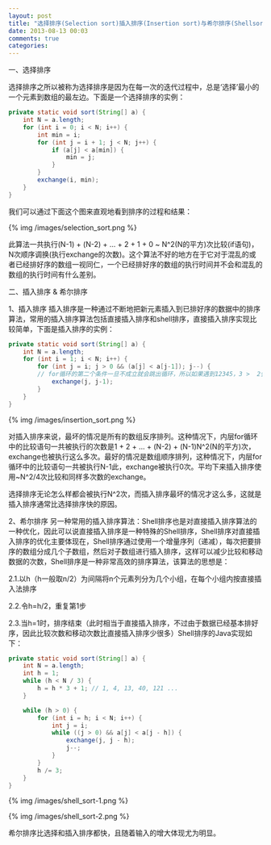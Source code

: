 ```yaml
---
layout: post
title: "选择排序(Selection sort)插入排序(Insertion sort)与希尔排序(Shellsort)"
date: 2013-08-13 00:03
comments: true
categories: 
---
```

一、选择排序

选择排序之所以被称为选择排序是因为在每一次的迭代过程中，总是‘选择’最小的一个元素到数组的最左边。下面是一个选择排序的实例：
``` java
private static void sort(String[] a) {
    int N = a.length;
    for (int i = 0; i < N; i++) {
        int min = i;
        for (int j = i + 1; j < N; j++) {
            if (a[j] < a[min]) {
                min = j;
            }
        }
        exchange(i, min);
    }
}
```
<!-- more -->
我们可以通过下面这个图来直观地看到排序的过程和结果：

{% img /images/selection_sort.png %}

此算法一共执行(N-1) + (N-2) + ... + 2 + 1 + 0 ~ N^2(N的平方)次比较(if语句)，N次顺序调换(执行exchange的次数)。这个算法不好的地方在于它对于混乱的或者已经排好序的数组一视同仁，一个已经排好序的数组的执行时间并不会和混乱的数组的执行时间有什么差别。

二、插入排序 & 希尔排序

1、插入排序
插入排序是一种通过不断地把新元素插入到已排好序的数据中的排序算法，常用的插入排序算法包括直接插入排序和shell排序，直接插入排序实现比较简单，下面是插入排序的实例：
``` java
private static void sort(String[] a) {
    int N = a.length;
    for (int i = 1; i < N; i++) {
        for (int j = i; j > 0 && (a[j] < a[j-1]); j--) { 
        // for循环的第二个条件一旦不成立就会跳出循环，所以如果遇到12345，3 >  2会跳出循环，并且i加1
			exchange(j, j-1);
        }
    }
}
```

{% img /images/insertion_sort.png %}

对插入排序来说，最坏的情况是所有的数组反序排列。这种情况下，内层for循环中的比较语句一共被执行的次数是1 + 2 + ... + (N-2) + (N-1)N^2(N的平方)次，exchange也被执行这么多次。最好的情况是数组顺序排列，这种情况下，内层for循环中的比较语句一共被执行N-1此，exchange被执行0次。平均下来插入排序使用~N^2/4次比较和同样多次数的exchange。

选择排序无论怎么样都会被执行N^2次，而插入排序最坏的情况才这么多，这就是插入排序通常比选择排序快的原因。

2、希尔排序
另一种常用的插入排序算法：Shell排序也是对直接插入排序算法的一种优化，因此可以说直接插入排序是一种特殊的Shell排序，Shell排序对直接插入排序的优化主要体现在，Shell排序通过使用一个增量序列（递减），每次把要排序的数组分成几个子数组，然后对子数组进行插入排序，这样可以减少比较和移动数据的次数，Shell排序是一种非常高效的排序算法，该算法的思想是：

2.1.以h（h一般取n/2）为间隔将n个元素列分为几个小组，在每个小组内按直接插入法排序

2.2.令h=h/2，重复第1步

2.3.当h=1时，排序结束（此时相当于直接插入排序，不过由于数据已经基本排好序，因此比较次数和移动次数比直接插入排序少很多）Shell排序的Java实现如下：
``` java
private static void sort(String[] a) {
    int N = a.length;
    int h = 1;
    while (h < N / 3) {
        h = h * 3 + 1; // 1, 4, 13, 40, 121 ...
    }

    while (h > 0) {
        for (int i = h; i < N; i++) {
            int j = i;
            while ((j > 0) && a[j] < a[j - h]) {
                exchange(j, j - h);
                j--;
            }
        }
        h /= 3;
    }
}
```

{% img /images/shell_sort-1.png %}

{% img /images/shell_sort-2.png %}

希尔排序比选择和插入排序都快，且随着输入的增大体现尤为明显。